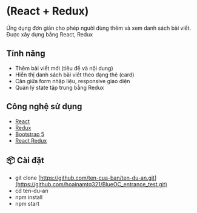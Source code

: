 # (React + Redux)

Ứng dụng đơn giản cho phép người dùng thêm và xem danh sách bài viết. Được xây dựng bằng React, Redux

## Tính năng
- Thêm bài viết mới (tiêu đề và nội dung)
- Hiển thị danh sách bài viết theo dạng thẻ (card)
- Căn giữa form nhập liệu, responsive giao diện
- Quản lý state tập trung bằng Redux
## Công nghệ sử dụng
- [React](https://reactjs.org/)
- [Redux](https://redux.js.org/)
- [Bootstrap 5](https://getbootstrap.com/)
- [React Redux](https://react-redux.js.org/)

## 📦 Cài đặt

- git clone [https://github.com/ten-cua-ban/ten-du-an.git](https://github.com/hoainamtq321/BlueOC_entrance_test.git)
- cd ten-du-an
- npm install
- npm start
